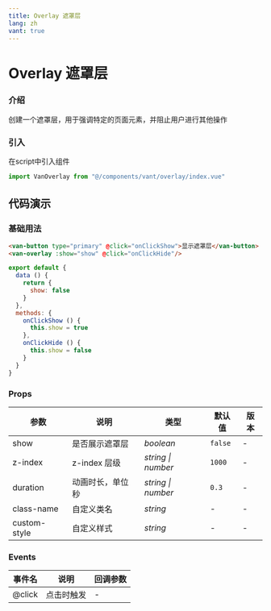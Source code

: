 ```yaml
---
title: Overlay 遮罩层
lang: zh
vant: true
---
```


# Overlay 遮罩层

### 介绍

创建一个遮罩层，用于强调特定的页面元素，并阻止用户进行其他操作

### 引入

在script中引入组件

```js
import VanOverlay from "@/components/vant/overlay/index.vue"
```

## 代码演示

### 基础用法

```html
<van-button type="primary" @click="onClickShow">显示遮罩层</van-button>
<van-overlay :show="show" @click="onClickHide"/>
```

```js
export default {
  data () {
    return {
      show: false
    }
  },
  methods: {
    onClickShow () {
      this.show = true
    },
    onClickHide () {
      this.show = false
    }
  }
}
```

### Props

| 参数 | 说明 | 类型 | 默认值 | 版本 |
|------|------|------|------|------|
| show | 是否展示遮罩层 | *boolean* | `false` | - |
| z-index | z-index 层级 | *string \| number* | `1000` | - |
| duration | 动画时长，单位秒 | *string \| number* | `0.3` | - |
| class-name | 自定义类名 | *string* | - | - |
| custom-style | 自定义样式 | *string* | - | - |

### Events

| 事件名 | 说明 | 回调参数 |
|-----------|-----------|-----------|
| @click | 点击时触发 | - |
